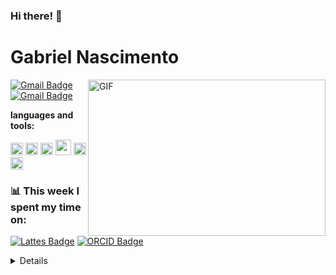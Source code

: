 ### Hi there! 👋
# Gabriel Nascimento 
  <img align="right" alt="GIF" src="https://github.com/abhisheknaiidu/abhisheknaiidu/blob/master/code.gif?raw=true" width="380" height="250" /> 
  
[![Gmail Badge](https://img.shields.io/badge/-gabriellima@vianaemoura.com.br-c14438?style=flat-square&logo=Gmail&logoColor=white&link=mailto:gabriellima@vianaemoura.com.br)](mailto:gabriellima@vianaemoura.com.br) [![Gmail Badge](https://img.shields.io/badge/-gabriellima9902@gmail.com-c14438?style=flat-square&logo=Gmail&logoColor=white&link=mailto:gabriellima9902@gmail.com)](mailto:gabriellima9902@gmail.com)



**languages and tools:**  

<code><img height="20" src="https://imgs.search.brave.com/YZM4zgAvQM_hoitz-usX5GJaSQ-UPZN87I6nAGt8luA/rs:fit:500:0:0:0/g:ce/aHR0cHM6Ly91cGxv/YWQud2lraW1lZGlh/Lm9yZy93aWtpcGVk/aWEvY29tbW9ucy8z/LzMzL0ZpZ21hLWxv/Z28uc3Zn"></code>
<code><img height="20" src="https://honeyviper.com/images/excel-slider2.png"></code>
<code><img height="20" src="https://upload.wikimedia.org/wikipedia/commons/thumb/2/29/Postgresql_elephant.svg/800px-Postgresql_elephant.svg.png"></code>
<code><img height="25" src="https://img.icons8.com/color/200/streamlit.png"></code>
<code><img height="20" src="https://imgs.search.brave.com/y-ylzWw8prGgeEn2QbCLizMklfkTtqwgnWO8rH4I7bo/rs:fit:860:0:0:0/g:ce/aHR0cHM6Ly91cGxv/YWQud2lraW1lZGlh/Lm9yZy93aWtpcGVk/aWEvY29tbW9ucy9j/L2NmL05ld19Qb3dl/cl9CSV9Mb2dvLnN2/Zw"></code>
<code><img height="20" src="https://images.icon-icons.com/2699/PNG/512/python_logo_icon_168886.png"></code>
</details>


### 📊 This week I spent my time on:

[![Lattes Badge](https://img.shields.io/badge/-CNPq%20Lattes-green?style=flat-square&labelColor=grey&color=blue&link=http://lattes.cnpq.br/2052605083076286)](http://lattes.cnpq.br/0800168604576023)
[![ORCID Badge](https://img.shields.io/badge/-ORCID-green?style=flat-square&labelColor=grey&color=green&link=https://orcid.org/0000-0002-8984-4001)](https://orcid.org/0009-0007-8771-7336)

<details>

#
- Bibliographical Production 📈

> COSTA, WELLEN CARLA DA LUZ BENFICA ; FIGUEIREDO, NILCEMA ; COSTA, VALÉRIA FERNANDES CARVALHO ; CHAVES, AMANDA MARIA ; NASCIMENTO, GABRIEL DE LIMA ; GUIMARÃES, RAFAEL ALVES . GestBucalSD: assessment of user satisfaction in oral health via digital platform. journal of health informatics, v. 16, p. 1262, 2024. [GestBucalSD: evaluation of user satisfaction in oral health through a digital platform](https://doi.org/10.59681/2175-4411.v16.iEspecial.2024.1262). Keywords: User Satisfaction, Oral Health Services, Primary Health Care. 

> COSTA, WELLEN CARLA DA LUZ BENFICA ; FIGUEIREDO, NILCEMA ; COSTA, VALÉRIA FERNANDES CARVALHO ; CHAVES, AMANDA MARIA ; NASCIMENTO, GABRIEL DE LIMA ; GUIMARÃES, RAFAEL ALVES . GestBucalSD: plataforma web-based para governança de serviços de saúde bucalGestBucalSD: web-based platform for governance of oral health servicesGestBucalSD: plataforma web para la gobernanza de los servicios de salud bucal. journal of health informatics, v. 16, p. 1346, 2024. [GestBucalSD: web-based platform for governance of oral health services](https://doi.org/10.59681/2175-4411.v16.iEspecial.2024.1346). Keywords: Oral Health Services, Health Governance, Digital Health.
  













